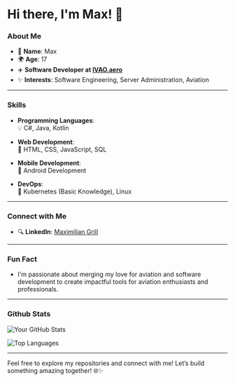 # Hi there, I'm Max! 👋

### About Me

- 🌟 **Name**: Max
- 🌍 **Age**: 17
- ✈️ **Software Developer at [IVAO.aero](https://www.ivao.aero)**
- ✨ **Interests**: Software Engineering, Server Administration, Aviation

---

### Skills

- **Programming Languages**:  
  💡 C#, Java, Kotlin

- **Web Development**:  
  🔧 HTML, CSS, JavaScript, SQL

- **Mobile Development**:  
  📱 Android Development

- **DevOps**:  
  🧰 Kubernetes (Basic Knowledge), Linux

---

### Connect with Me

- 🔍 **LinkedIn**: [Maximilian Grill](https://www.linkedin.com/in/maximilian-grill-54abbb27a/)

---

### Fun Fact
- I'm passionate about merging my love for aviation and software development to create impactful tools for aviation enthusiasts and professionals.

---

### Github Stats
![Your GitHub Stats](https://github-readme-stats.vercel.app/api?username=ElectroRaven&show_icons=true&theme=radical)

![Top Languages](https://github-readme-stats.vercel.app/api/top-langs/?username=ElectroRaven&layout=compact&theme=radical)

---

Feel free to explore my repositories and connect with me! Let’s build something amazing together! 🌐✨
